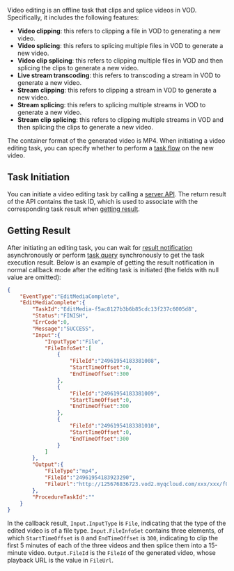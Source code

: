 Video editing is an offline task that clips and splice videos in VOD. Specifically, it includes the following features:

* **Video clipping**: this refers to clipping a file in VOD to generating a new video.
* **Video splicing**: this refers to splicing multiple files in VOD to generate a new video.
* **Video clip splicing**: this refers to clipping multiple files in VOD and then splicing the clips to generate a new video.
* **Live stream transcoding**: this refers to transcoding a stream in VOD to generate a new video.
* **Stream clipping**: this refers to clipping a stream in VOD to generate a new video.
* **Stream splicing**: this refers to splicing multiple streams in VOD to generate a new video.
* **Stream clip splicing**: this refers to clipping multiple streams in VOD and then splicing the clips to generate a new video.

The container format of the generated video is MP4. When initiating a video editing task, you can specify whether to perform a [task flow](https://intl.cloud.tencent.com/document/product/266/33931#.E4.BB.BB.E5.8A.A1.E6.B5.81) on the new video.

## Task Initiation

You can initiate a video editing task by calling a [server API](#APIhttps://intl.cloud.tencent.com/document/product/266/34783). The return result of the API contains the task ID, which is used to associate with the corresponding task result when [getting result](#.E7.BB.93.E6.9E.9C.E8.8E.B7.E5.8F.96).

## Getting Result

After initiating an editing task, you can wait for [result notification](https://intl.cloud.tencent.com/document/product/266/33931#ResultNotification) asynchronously or perform [task query](https://intl.cloud.tencent.com/document/product/266/33931#TaskQuery) synchronously to get the task execution result. Below is an example of getting the result notification in normal callback mode after the editing task is initiated (the fields with null value are omitted):

```json
{
    "EventType":"EditMediaComplete",
    "EditMediaComplete":{
        "TaskId":"EditMedia-f5ac8127b3b6b85cdc13f237c6005d8",
        "Status":"FINISH",
        "ErrCode":0,
        "Message":"SUCCESS",
        "Input":{
            "InputType":"File",
            "FileInfoSet":[
                {
                    "FileId":"24961954183381008",
                    "StartTimeOffset":0,
                    "EndTimeOffset":300
                },
                {
                    "FileId":"24961954183381009",
                    "StartTimeOffset":0,
                    "EndTimeOffset":300
                },
                {
                    "FileId":"24961954183381010",
                    "StartTimeOffset":0,
                    "EndTimeOffset":300
                }
            ]
        },
        "Output":{
            "FileType":"mp4",
            "FileId":"24961954183923290",
            "FileUrl":"http://125676836723.vod2.myqcloud.com/xxx/xxx/f0.mp4"
        },
        "ProcedureTaskId":""
    }
}
```

In the callback result, `Input.InputType` is `File`, indicating that the type of the edited video is of a file type. `Input.FileInfoSet` contains three elements, of which `StartTimeOffset` is `0` and `EndTimeOffset` is `300`, indicating to clip the first 5 minutes of each of the three videos and then splice them into a 15-minute video. `Output.FileId` is the `FileId` of the generated video, whose playback URL is the value in `FileUrl`.
